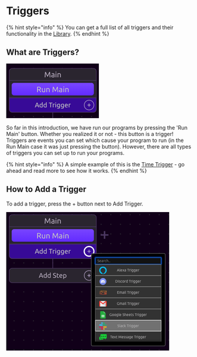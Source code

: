 # Triggers

{% hint style="info" %}
You can get a full list of all triggers and their functionality in the [Library](../library/triggers/). 
{% endhint %}

## What are Triggers?

![](../.gitbook/assets/screenshot-2019-07-16-13.31.03.png)

So far in this introduction, we have run our programs by pressing the 'Run Main' button. Whether you realized it or not - this button is a trigger! Triggers are events you can set which cause your program to run \(in the Run Main case it was just pressing the button\). However, there are all types of triggers you can set up to run your programs.  

{% hint style="info" %}
A simple example of this is the [Time Trigger](../library/triggers/time-trigger.md) - go ahead and read more to see how it works. 
{% endhint %}

## How to Add a Trigger

To add a trigger, press the + button next to Add Trigger. 

![](../.gitbook/assets/screenshot-2019-07-16-13.37.54.png)

